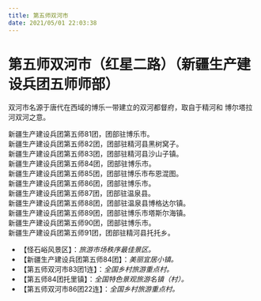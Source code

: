 ```yaml
---
title: 第五师双河市
date: 2021/05/01 22:03:38
---
```


# 第五师双河市（红星二路）（新疆生产建设兵团五师师部）
双河市名源于唐代在西域的博乐一带建立的双河都督府，取自于精河和 博尔塔拉河双河之意。  

新疆生产建设兵团第五师81团，团部驻博乐市。  
新疆生产建设兵团第五师82团，团部驻精河县黑树窝子。  
新疆生产建设兵团第五师83团，团部驻精河县沙山子镇。  
新疆生产建设兵团第五师84团，团部驻博乐市。  
新疆生产建设兵团第五师85团，团部驻博乐市布恩混图。  
新疆生产建设兵团第五师86团，团部驻博乐市。  
新疆生产建设兵团第五师87团，团部驻温泉县。  
新疆生产建设兵团第五师88团，团部驻温泉县博格达尔镇。  
新疆生产建设兵团第五师89团，团部驻博乐市塔斯尔海镇。  
新疆生产建设兵团第五师90团，团部驻博乐市。  
新疆生产建设兵团第五师91团，团部驻精河县托托乡。  

* 【怪石峪风景区】：*旅游市场秩序最佳景区。*
* 【新疆生产建设兵团第五师84团】：*美丽宜居小镇。*  
* 【第五师双河市83团1连】：*全国乡村旅游重点村。*  
* 【第五师84团托里镇】：*全国特色景观旅游名镇（村）。*    
* 【第五师双河市86团22连】：*全国乡村旅游重点村。*
